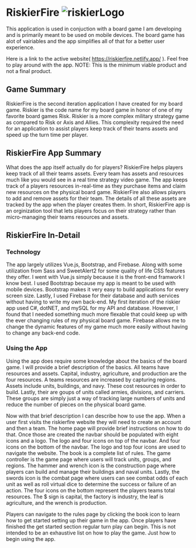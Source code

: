 # RiskierFire ![riskierLogo](https://user-images.githubusercontent.com/99972346/232327914-3ab6c685-4aef-41fe-91e5-85ab7391ecff.jpg)

This application is used in conjuction with a board game I am developing and is primarily meant to be used on mobile devices. The board game has alot of vairiables and the app simplifies all of that for a better user experience.

Here is a link to the active website( https://riskierfire.netlify.app/ ). Feel free to play around with the app. NOTE: This is the minimum viable product and not a final product.

## Game Summary

RiskierFire is the second iteration application I have created for my board game. Riskier is the code name for my board game in honor of one of my favorite board games Risk. Riskier is a more complex military strategy game as compared to Risk or Axis and Allies. This complexity required the need for an application to assist players keep track of their teams assets and speed up the turn time per player.

## RiskierFire App Summary

What does the app itself actually do for players? RiskierFire helps players keep track of all their teams assets. Every team has assets and resources much like you would see in a real time strategy video game. The app keeps track of a players resources in-real-time as they purchase items and claim new resources on the physical board game. RiskierFire also allows players to add and remove assets for their team. The details of all these assets are tracked by the app when the player creates them. In short, RiskierFire app is an orginization tool that lets players focus on their strategy rather than micro-managing their teams resources and assets.

## RiskierFire In-Detail

### Technology
The app largely utilizes Vue.js, Bootstrap, and Firebase. Along with some utilization from Sass and SweetAlert2 for some quality of life CSS features they offer. I went with Vue.js simply because it is the front-end framwork I know best. I used Bootstrap because my app is meant to be used with mobile devices. Bootstrap makes it very easy to build applications for every screen size. Lastly, I used Firebase for their database and auth services without having to write my own back-end. My first iteration of the riskier app used C#, dotNET, and mySQL for my API and database. However, I found that I needed something much more flexable that could keep up with the ever changing rules of my physical board game. Firebase allows me to change the dynamic features of my game much more easily without having to change any back-end code.

### Using the App
Using the app does require some knowledge about the basics of the board game. I will provide a brief description of the basics. All teams have resources and assets. Capital, industry, agriculture, and production are the four resources. A teams resources are increased by capturing regions. Assets include units, buildings, and navy. These cost resources in order to build. Lastly, their are goups of units called armies, divisions, and carriers. These groups are simply just a way of tracking large numbers of units and reduce the number of pieces on the physical board game.

Now with that brief description I can describe how to use the app. When a user first visits the riskierfire website they will need to create an account and then a team. The home page will provide brief instructions on how to do that. Once those are created the navbar should be populated with eight icons and a logo. The logo and four icons on top of the navbar. And four icons on the bottom of the navbar. The logo and top four icons are used to navigate the website. The book is a complete list of rules. The game controller is the game page where users will track units, groups, and regions. The hammer and wrench icon is the construction page where players can build and manage their buildings and naval units. Lastly, the swords icon is the combat page where users can see combat odds of each unit as well as roll virtual dice to determine the success or failure of an action. The four icons on the bottom represent the players teams total resources. The $ sign is capital, the factory is industry, the leaf is agriculture, and the wrench is production. 

Players can navigate to the rules page by clicking the book icon to learn how to get started setting up their game in the app. Once players have finished the get started section regular turn play can begin. This is not intended to be an exhaustive list on how to play the game. Just how to begin using the app.

